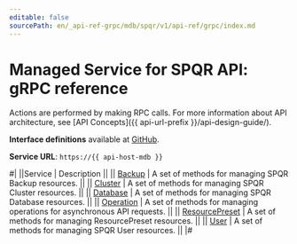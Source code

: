 ```yaml
---
editable: false
sourcePath: en/_api-ref-grpc/mdb/spqr/v1/api-ref/grpc/index.md
---
```


# Managed Service for SPQR API: gRPC reference

Actions are performed by making RPC calls. For more information about API architecture, see [API Concepts]({{ api-url-prefix }}/api-design-guide/).

**Interface definitions** available at [GitHub](https://github.com/yandex-cloud/cloudapi/tree/master/yandex/cloud/mdb/spqr/v1).

**Service URL**: `https://{{ api-host-mdb }}`

#|
||Service | Description ||
|| [Backup](Backup/index.md) | A set of methods for managing SPQR Backup resources. ||
|| [Cluster](Cluster/index.md) | A set of methods for managing SPQR Cluster resources. ||
|| [Database](Database/index.md) | A set of methods for managing SPQR Database resources. ||
|| [Operation](Operation/index.md) | A set of methods for managing operations for asynchronous API requests. ||
|| [ResourcePreset](ResourcePreset/index.md) | A set of methods for managing ResourcePreset resources. ||
|| [User](User/index.md) | A set of methods for managing SPQR User resources. ||
|#